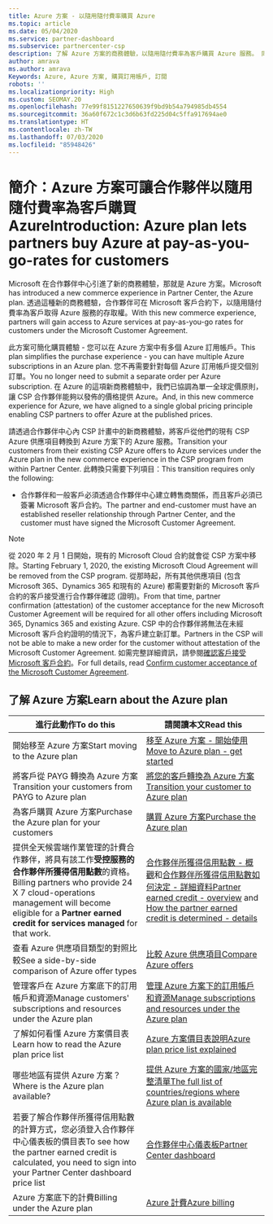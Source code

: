 ```yaml
---
title: Azure 方案 - 以隨用隨付費率購買 Azure
ms.topic: article
ms.date: 05/04/2020
ms.service: partner-dashboard
ms.subservice: partnercenter-csp
description: 了解 Azure 方案的商務體驗，以隨用隨付費率為客戶購買 Azure 服務。 同時了解新的安全性需求。
author: amrava
ms.author: amrava
Keywords: Azure, Azure 方案, 購買訂用帳戶, 訂閱
robots: ''
ms.localizationpriority: High
ms.custom: SEOMAY.20
ms.openlocfilehash: 77e99f8151227650639f9bd9b54a794985db4554
ms.sourcegitcommit: 36a60f672c1c3d6b63fd225d04c5ffa917694ae0
ms.translationtype: HT
ms.contentlocale: zh-TW
ms.lasthandoff: 07/03/2020
ms.locfileid: "85948426"
---
```

# <a name="introduction-azure-plan-lets-partners-buy-azure-at-pay-as-you-go-rates-for-customers"></a><span data-ttu-id="3a67a-105">簡介：Azure 方案可讓合作夥伴以隨用隨付費率為客戶購買 Azure</span><span class="sxs-lookup"><span data-stu-id="3a67a-105">Introduction: Azure plan lets partners buy Azure at pay-as-you-go-rates for customers</span></span>

<span data-ttu-id="3a67a-106">Microsoft 在合作夥伴中心引進了新的商務體驗，那就是 Azure 方案。</span><span class="sxs-lookup"><span data-stu-id="3a67a-106">Microsoft has introduced a new commerce experience in Partner Center, the Azure plan.</span></span>  <span data-ttu-id="3a67a-107">透過這種新的商務體驗，合作夥伴可在 Microsoft 客戶合約下，以隨用隨付費率為客戶取得 Azure 服務的存取權。</span><span class="sxs-lookup"><span data-stu-id="3a67a-107">With this new commerce experience, partners will gain access to Azure services at pay-as-you-go rates for customers under the Microsoft Customer Agreement.</span></span>

<span data-ttu-id="3a67a-108">此方案可簡化購買體驗 - 您可以在 Azure 方案中有多個 Azure 訂用帳戶。</span><span class="sxs-lookup"><span data-stu-id="3a67a-108">This plan simplifies the purchase experience - you can have multiple Azure subscriptions in an Azure plan.</span></span> <span data-ttu-id="3a67a-109">您不再需要針對每個 Azure 訂用帳戶提交個別訂單。</span><span class="sxs-lookup"><span data-stu-id="3a67a-109">You no longer need to submit a separate order per Azure subscription.</span></span> <span data-ttu-id="3a67a-110">在 Azure 的這項新商務體驗中，我們已協調為單一全球定價原則，讓 CSP 合作夥伴能夠以發佈的價格提供 Azure。</span><span class="sxs-lookup"><span data-stu-id="3a67a-110">And, in this new commerce experience for Azure, we have aligned to a single global pricing principle enabling CSP partners to offer Azure at the published prices.</span></span>

<span data-ttu-id="3a67a-111">請透過合作夥伴中心內 CSP 計畫中的新商務體驗，將客戶從他們的現有 CSP Azure 供應項目轉換到 Azure 方案下的 Azure 服務。</span><span class="sxs-lookup"><span data-stu-id="3a67a-111">Transition your customers from their existing CSP Azure offers to Azure services under the Azure plan in the new commerce experience in the CSP program from within Partner Center.</span></span> <span data-ttu-id="3a67a-112">此轉換只需要下列項目：</span><span class="sxs-lookup"><span data-stu-id="3a67a-112">This transition requires only the following:</span></span>

- <span data-ttu-id="3a67a-113">合作夥伴和一般客戶必須透過合作夥伴中心建立轉售商關係，而且客戶必須已簽署 Microsoft 客戶合約。</span><span class="sxs-lookup"><span data-stu-id="3a67a-113">The partner and end-customer must have an established reseller relationship through Partner Center, and the customer must have signed the Microsoft Customer Agreement.</span></span>

>[!Note]
><span data-ttu-id="3a67a-114">從 2020 年 2 月 1 日開始，現有的 Microsoft Cloud 合約就會從 CSP 方案中移除。</span><span class="sxs-lookup"><span data-stu-id="3a67a-114">Starting February 1, 2020, the existing Microsoft Cloud Agreement will be removed from the CSP program.</span></span> <span data-ttu-id="3a67a-115">從那時起，所有其他供應項目 (包含 Microsoft 365、Dynamics 365 和現有的 Azure) 都需要對新的 Microsoft 客戶合約的客戶接受進行合作夥伴確認 (證明)。</span><span class="sxs-lookup"><span data-stu-id="3a67a-115">From that time, partner confirmation (attestation) of the customer acceptance for the new Microsoft Customer Agreement will be required for all other offers including Microsoft 365, Dynamics 365 and existing Azure.</span></span> <span data-ttu-id="3a67a-116">CSP 中的合作夥伴將無法在未經 Microsoft 客戶合約證明的情況下，為客戶建立新訂單。</span><span class="sxs-lookup"><span data-stu-id="3a67a-116">Partners in the CSP will not be able to make a new order for the customer without attestation of the Microsoft Customer Agreement.</span></span> <span data-ttu-id="3a67a-117">如需完整詳細資訊，請參閱[確認客戶接受 Microsoft 客戶合約](confirm-customer-agreement.md)。</span><span class="sxs-lookup"><span data-stu-id="3a67a-117">For full details, read [Confirm customer acceptance of the Microsoft Customer Agreement](confirm-customer-agreement.md).</span></span>


## <a name="learn-about-the-azure-plan"></a><span data-ttu-id="3a67a-118">了解 Azure 方案</span><span class="sxs-lookup"><span data-stu-id="3a67a-118">Learn about the Azure plan</span></span>

|<span data-ttu-id="3a67a-119">**進行此動作**</span><span class="sxs-lookup"><span data-stu-id="3a67a-119">**To do this**</span></span>   |<span data-ttu-id="3a67a-120">**請閱讀本文**</span><span class="sxs-lookup"><span data-stu-id="3a67a-120">**Read this**</span></span>   |
|------------------|---------------------|
|<span data-ttu-id="3a67a-121">開始移至 Azure 方案</span><span class="sxs-lookup"><span data-stu-id="3a67a-121">Start moving to the Azure plan</span></span>|[<span data-ttu-id="3a67a-122">移至 Azure 方案 - 開始使用</span><span class="sxs-lookup"><span data-stu-id="3a67a-122">Move to Azure plan - get started</span></span>](azure-plan-get-started.md)
|<span data-ttu-id="3a67a-123">將客戶從 PAYG 轉換為 Azure 方案</span><span class="sxs-lookup"><span data-stu-id="3a67a-123">Transition your customers from PAYG to Azure plan</span></span>|[<span data-ttu-id="3a67a-124">將您的客戶轉換為 Azure 方案</span><span class="sxs-lookup"><span data-stu-id="3a67a-124">Transition your customer to Azure plan</span></span>](azure-plan-transition.md)|
|<span data-ttu-id="3a67a-125">為客戶購買 Azure 方案</span><span class="sxs-lookup"><span data-stu-id="3a67a-125">Purchase the Azure plan for your customers</span></span>|[<span data-ttu-id="3a67a-126">購買 Azure 方案</span><span class="sxs-lookup"><span data-stu-id="3a67a-126">Purchase the Azure plan</span></span>](purchase-azure-plan.md)|
|<span data-ttu-id="3a67a-127">提供全天候雲端作業管理的計費合作夥伴，將具有該工作**受控服務的合作夥伴所獲得信用點數**的資格。</span><span class="sxs-lookup"><span data-stu-id="3a67a-127">Billing partners who provide 24 X 7 cloud-operations management will become eligible for a **Partner earned credit for services managed** for that work.</span></span>|<span data-ttu-id="3a67a-128">[合作夥伴所獲得信用點數 - 概觀](partner-earned-credit.md)和[合作夥伴所獲得信用點數如何決定 - 詳細資料](partner-earned-credit-explanation.md)</span><span class="sxs-lookup"><span data-stu-id="3a67a-128">[Partner earned credit - overview](partner-earned-credit.md) and [How the partner earned credit is determined - details](partner-earned-credit-explanation.md)</span></span>|
|<span data-ttu-id="3a67a-129">查看 Azure 供應項目類型的對照比較</span><span class="sxs-lookup"><span data-stu-id="3a67a-129">See a side-by-side comparison of Azure offer types</span></span>|[<span data-ttu-id="3a67a-130">比較 Azure 供應項目</span><span class="sxs-lookup"><span data-stu-id="3a67a-130">Compare Azure offers</span></span>](compare-azure-offers.md)|
|<span data-ttu-id="3a67a-131">管理客戶在 Azure 方案底下的訂用帳戶和資源</span><span class="sxs-lookup"><span data-stu-id="3a67a-131">Manage customers' subscriptions and resources under the Azure plan</span></span>|[<span data-ttu-id="3a67a-132">管理 Azure 方案下的訂用帳戶和資源</span><span class="sxs-lookup"><span data-stu-id="3a67a-132">Manage subscriptions and resources under the Azure plan</span></span>](azure-plan-manage.md)|
|<span data-ttu-id="3a67a-133">了解如何看懂 Azure 方案價目表</span><span class="sxs-lookup"><span data-stu-id="3a67a-133">Learn how to read the Azure plan price list</span></span>   |[<span data-ttu-id="3a67a-134">Azure 方案價目表說明</span><span class="sxs-lookup"><span data-stu-id="3a67a-134">Azure plan price list explained</span></span>](azure-plan-price-list.md)|
|<span data-ttu-id="3a67a-135">哪些地區有提供 Azure 方案？</span><span class="sxs-lookup"><span data-stu-id="3a67a-135">Where is the Azure plan available?</span></span>|[<span data-ttu-id="3a67a-136">提供 Azure 方案的國家/地區完整清單</span><span class="sxs-lookup"><span data-stu-id="3a67a-136">The full list of countries/regions where Azure plan is available</span></span>](https://query.prod.cms.rt.microsoft.com/cms/api/am/binary/RE3QN0x)
|<span data-ttu-id="3a67a-137">若要了解合作夥伴所獲得信用點數的計算方式，您必須登入合作夥伴中心儀表板的價目表</span><span class="sxs-lookup"><span data-stu-id="3a67a-137">To see how the partner earned credit is calculated, you need to sign into your Partner Center dashboard price list</span></span>|[<span data-ttu-id="3a67a-138">合作夥伴中心儀表板</span><span class="sxs-lookup"><span data-stu-id="3a67a-138">Partner Center dashboard</span></span>](https://partner.microsoft.com/en-us/dashboard/home)|
|<span data-ttu-id="3a67a-139">Azure 方案底下的計費</span><span class="sxs-lookup"><span data-stu-id="3a67a-139">Billing under the Azure plan</span></span>|[<span data-ttu-id="3a67a-140">Azure 計費</span><span class="sxs-lookup"><span data-stu-id="3a67a-140">Azure billing</span></span>](azure-plan-billing.md)| 




